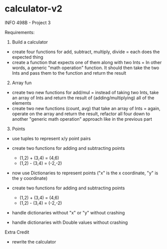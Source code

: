 # calculator-v2
INFO 498B - Project 3

Requirements:

1. Build a calculator
- create four functions for add, subtract, multiply, divide = each does the expected thing
- create a function that expects one of them along with two Ints = In other words, a generic "math operation" function. It should then take the two Ints and pass them to the function and return the result

2. Array fun
- create two new functions for add/mul = instead of taking two Ints, take an array of Ints and return the result of (adding/multiplying) all of the elements
- create two new functions (count, avg) that take an array of Ints = again, operate on the array and return the result, refactor all four down to another "generic math operation" approach like in the previous part

3. Points
- use tuples to represent x/y point pairs
- create two functions for adding and subtracting points
  - (1,2) + (3,4) = (4,6)
  - (1,2) - (3,4) = (-2,-2)

- now use Dictionaries to represent points ("x" is the x coordinate, "y" is the y coordinate)
- create two functions for adding and subtracting points
  - (1,2) + (3,4) = (4,6)
  - (1,2) - (3,4) = (-2,-2)
- handle dictionaries without "x" or "y" without crashing
- handle dictionaries with Double values without crashing

Extra Credit
- rewrite the calculator